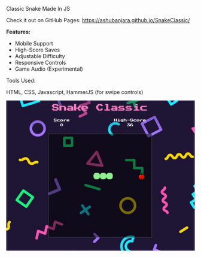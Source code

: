 Classic Snake Made In JS

Check it out on GitHub Pages: https://ashubanjara.github.io/SnakeClassic/

<b>Features:</b>

<ul>
  <li>Mobile Support</li>
  <li>High-Score Saves</li>
  <li>Adjustable Difficulty</li>
  <li>Responsive Controls</li>
  <li>Game Audio (Experimental)</li>
</ul>

Tools Used:

HTML, CSS, Javascript, HammerJS (for swipe controls)

<img src="https://github.com/ashubanjara/SnakeClassic/blob/main/imgs/snake-capture.PNG" width="750">
